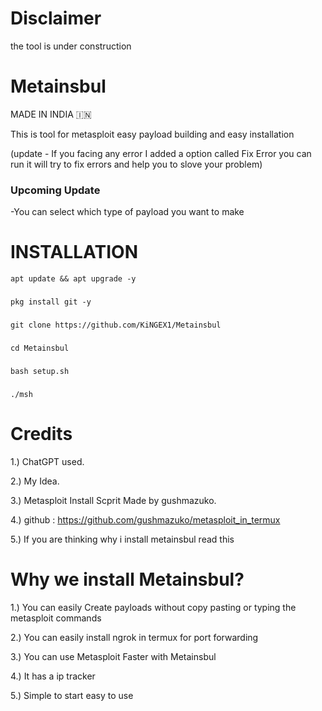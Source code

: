 # Disclaimer

the tool is under construction

# Metainsbul

MADE IN INDIA 🇮🇳

This is tool for metasploit easy payload building and easy installation 

(update - If you facing any error I added a option called Fix Error you can run it will try to fix errors and help you to slove your problem)

### Upcoming Update

-You can select which type of payload you want to make

###
# INSTALLATION

    apt update && apt upgrade -y
### 
    pkg install git -y
###       
    git clone https://github.com/KiNGEX1/Metainsbul
### 
    cd Metainsbul
###
    bash setup.sh
### 
    ./msh

# Credits

1.) ChatGPT used.

2.) My Idea.

3.) Metasploit Install Scprit Made by gushmazuko.

4.) github : https://github.com/gushmazuko/metasploit_in_termux

5.) If you are thinking why i install metainsbul read this 

# Why we install Metainsbul?

1.) You can easily Create payloads without copy pasting or typing the metasploit commands

2.) You can easily install ngrok in termux for port forwarding 

3.) You can use Metasploit Faster with Metainsbul

4.) It has a ip tracker

5.) Simple to start easy to use

